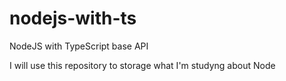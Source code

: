# nodejs-with-ts
NodeJS with TypeScript base API

I will use this repository to storage what I'm studyng about Node
